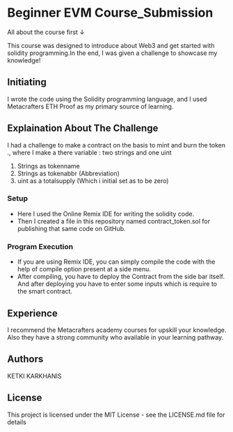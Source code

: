 # Beginner EVM Course_Submission
All about the course first ↓


 This course was designed to introduce about Web3 and get started with solidity programming.In the end, I was given a challenge to showcase my knowledge!

## Initiating
I wrote the code using the Solidity programming language, and I used Metacrafters ETH Proof as my primary source of learning.

## Explaination About The Challenge 
 I had a challenge to make a contract on the basis to mint and burn the token ., where I make a there variable : two strings and one uint 
1. Strings as tokenname 
2. Strings as tokenabbr (Abbreviation) 
3. uint as a totalsupply (Which i initial set as to be zero)


### Setup

* Here I used the Online Remix IDE for writing the solidity code.
* Then I created a file in this repository named contract_token.sol for publishing that same code on GitHub.

### Program Execution

* If you are using Remix IDE, you can simply compile the code with the help of compile option present at a side menu.
* After compiling, you have to deploy the Contract from the side bar itself. And after deploying you have to enter some inputs which is require to the smart contract.

## Experience 

I recommend the Metacrafters academy courses for upskill your knowledge. Also they have a strong community who available in your learning pathway.

## Authors

KETKI KARKHANIS


## License
This project is licensed under the MIT License - see the LICENSE.md file for details
